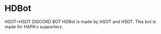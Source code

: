 # HDBot
HSOT=HSDT DISCORD BOT HDBot is made by HSOT and HSDT. This bot is made for HAPA's supporters.
